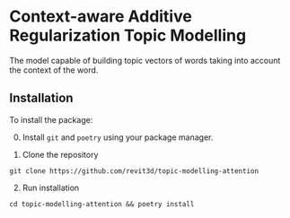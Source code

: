 # Context-aware Additive Regularization Topic Modelling

The model capable of building topic vectors of words taking into account the context of the word.

## Installation

To install the package:

0. Install `git` and `poetry` using your package manager.

1. Clone the repository
```
git clone https://github.com/revit3d/topic-modelling-attention
```

2. Run installation
```
cd topic-modelling-attention && poetry install
```
